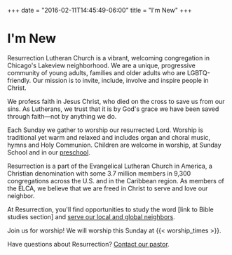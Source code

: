 +++
date = "2016-02-11T14:45:49-06:00"
title = "I'm New"
+++

# I'm New

Resurrection Lutheran Church is a vibrant, welcoming congregation in Chicago's Lakeview neighborhood. We are a unique, progressive community of young adults, families and older adults who are LGBTQ-friendly. Our mission is to invite, include, involve and inspire people in Christ.

We profess faith in Jesus Christ, who died on the cross to save us from our sins. As Lutherans, we trust that it is by God's grace we have been saved through faith—not by anything we do.

Each Sunday we gather to worship our resurrected Lord. Worship is traditional yet warm and relaxed and includes organ and choral music, hymns and Holy Communion. Children are welcome in worship, at Sunday School and in our [preschool](/preschool).

Resurrection is a part of the Evangelical Lutheran Church in America, a Christian denomination with some 3.7 million members in 9,300 congregations across the U.S. and in the Caribbean region. As members of the ELCA, we believe that we are freed in Christ to serve and love our neighbor. 

At Resurrection, you'll find opportunities to study the word [link to Bible studies section] and [serve our local and global neighbors](/in-the-community).

Join us for worship! We will worship this Sunday at {{< worship_times >}}.

Have questions about Resurrection? [Contact our pastor](mailto:kfaulstich@rlclakeview.com).
